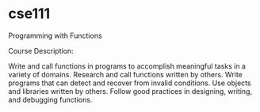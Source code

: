 # cse111
Programming with Functions

Course Description:

Write and call functions in programs to accomplish meaningful tasks in a variety of domains.
Research and call functions written by others.
Write programs that can detect and recover from invalid conditions.
Use objects and libraries written by others.
Follow good practices in designing, writing, and debugging functions.

